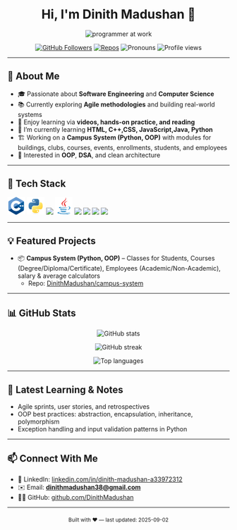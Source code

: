 <h1 align ="center"> Hi, I'm Dinith Madushan 👋</h1>

<p align="center">
<img src="https://media.giphy.com/media/L8K62iTDkzGX6/giphy.gif" width="720" alt="programmer at work"/>
</p>

<p align="center">
  <a href="https://github.com/DinithMadushan?tab=followers"><img src="https://img.shields.io/github/followers/DinithMadushan?style=flat&label=Followers" alt="GitHub Followers"></a>
  <a href="https://github.com/DinithMadushan?tab=repositories"><img src="https://img.shields.io/badge/Repos-Update%20Me-blue" alt="Repos"></a>
  <img src="https://img.shields.io/badge/Pronouns-he%2Fhim-informational" alt="Pronouns">
  <img src="https://komarev.com/ghpvc/?username=DinithMadushan&label=Profile%20views&color=0e75b6&style=flat" alt="Profile views"/>
</p>

---

## 🚀 About Me
- 🎓 Passionate about **Software Engineering** and **Computer Science**
- 📚 Currently exploring **Agile methodologies** and building real-world systems
- 🧩 Enjoy learning via **videos, hands-on practice, and reading**
- 🌱 I’m currently learning **HTML, C++,CSS, JavaScript,Java, Python**
- 🏗️ Working on a **Campus System (Python, OOP)** with modules for buildings, clubs, courses, events, enrollments, students, and employees
- 🧠 Interested in **OOP**, **DSA**, and clean architecture

---

## 🧰 Tech Stack
<p>
  <img src="https://raw.githubusercontent.com/devicons/devicon/master/icons/cplusplus/cplusplus-original.svg" alt="cplusplus" width="40" height="40"/>
  <img src="https://raw.githubusercontent.com/devicons/devicon/master/icons/python/python-original.svg" alt="python" width="40" height="40"/>
  <img src="https://img.shields.io/badge/HTML5-E34F26?logo=html5&logoColor=white"/>
  <img src="https://raw.githubusercontent.com/devicons/devicon/master/icons/java/java-original.svg" alt="java" width="40" height="40"/>
  <img src="https://img.shields.io/badge/JavaScript-F7DF1E?logo=javascript&logoColor=black"/>
  <img src="https://img.shields.io/badge/CSS3-1572B6?logo=css3&logoColor=white"/>
  <img src="https://img.shields.io/badge/SQLite-003B57?logo=sqlite&logoColor=white"/>
  <img src="https://img.shields.io/badge/Git-F05032?logo=git&logoColor=white"/>
</p>

---

## 💡 Featured Projects
- 📦 **Campus System (Python, OOP)** – Classes for Students, Courses (Degree/Diploma/Certificate), Employees (Academic/Non-Academic), salary & average calculators  
  - Repo: [DinithMadushan/campus-system](https://github.com/DinithMadushan/campus-system)

---

## 📊 GitHub Stats
<p align="center">
  <img src="https://github-readme-stats.vercel.app/api?username=DinithMadushan&show_icons=true&hide_border=true&theme=tokyonight" alt="GitHub stats"/>
</p>
<p align="center">
  <img src="https://streak-stats.demolab.com?user=DinithMadushan&hide_border=true&theme=tokyonight" alt="GitHub streak"/>
</p>
<p align="center">
  <img src="https://github-readme-stats.vercel.app/api/top-langs/?username=DinithMadushan&layout=compact&hide_border=true&theme=tokyonight" alt="Top languages"/>
</p>

---

## 📝 Latest Learning & Notes
- Agile sprints, user stories, and retrospectives
- OOP best practices: abstraction, encapsulation, inheritance, polymorphism
- Exception handling and input validation patterns in Python

---

## 📫 Connect With Me
- 💼 LinkedIn: [linkedin.com/in/dinith-madushan-a33972312](https://www.linkedin.com/in/dinith-madushan-a33972312/)
- ✉️ Email: **dinithmadushan38@gmail.com**
- 🧑‍💻 GitHub: [github.com/DinithMadushan](https://github.com/DinithMadushan)

---

<p align="center">
  <sub>Built with ❤️ — last updated: 2025-09-02</sub>
</p>
